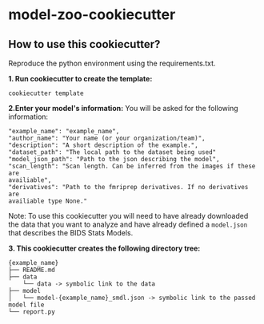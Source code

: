# model-zoo-cookiecutter

## How to use this cookiecutter?
Reproduce the python environment using the requirements.txt. 

**1. Run cookiecutter to create the template:**
```
cookiecutter template
```

**2.Enter your model's information:** 
You will be asked for the following information:
```
"example_name": "example_name",
"author_name": "Your name (or your organization/team)",
"description": "A short description of the example.",
"dataset_path": "The local path to the dataset being used"
"model_json_path": "Path to the json describing the model",
"scan_length": "Scan length. Can be inferred from the images if these are
availiable",
"derivatives": "Path to the fmriprep derivatives. If no derivatives are
availiable type None."
```
Note: To use this cookiecutter you will need to have already downloaded the data
that you want to analyze and have already defined a `model.json` that describes
the BIDS Stats Models. 


**3. This cookiecutter creates the following directory tree:**
```
{example_name}
├── README.md
├── data
    └── data -> symbolic link to the data 
├── model
│   └── model-{example_name}_smdl.json -> symbolic link to the passed model file
└── report.py
```

